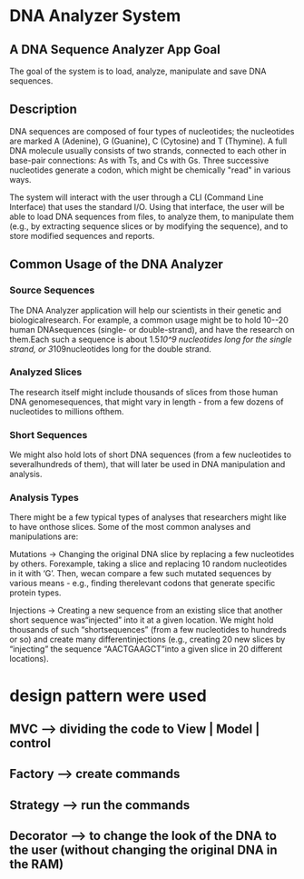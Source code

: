 

# DNA Analyzer System
## A DNA Sequence Analyzer App Goal
The goal of the system is to load, analyze, manipulate and save DNA sequences.

## Description
DNA sequences are composed of four types of nucleotides; the nucleotides are marked A (Adenine), G (Guanine), C (Cytosine) and T (Thymine). A full DNA molecule usually consists of two strands, connected to each other in base-pair connections: As with Ts, and Cs with Gs. Three successive nucleotides generate a codon, which might be chemically "read" in various ways.

The system will interact with the user through a CLI (Command Line Interface) that uses the standard I/O. Using that interface, the user will be able to load DNA sequences from files, to analyze them, to manipulate them (e.g., by extracting sequence slices or by modifying the sequence), and to store modified sequences and reports.


## Common Usage of the DNA Analyzer
### Source Sequences
The DNA Analyzer application will help our scientists in their genetic and biologicalresearch. For example, a common usage might be to hold 10--20 human DNAsequences (single- or double-strand), and have the research on them.Each such a sequence is about 1.5*10^9 nucleotides long for the single strand, or 3*10​9nucleotides long for the double strand.

### Analyzed Slices
The research itself might include thousands of slices from those human DNA genomesequences, that might vary in length - from a few dozens of nucleotides to millions ofthem.

### Short Sequences
We might also hold lots of short DNA sequences (from a few nucleotides to severalhundreds of them), that will later be used in DNA manipulation and analysis.

### Analysis Types
There might be a few typical types of analyses that researchers might like to have onthose slices. Some of the most common analyses and manipulations are:

Mutations -> Changing the original DNA slice by replacing a few nucleotides by others. Forexample, taking a slice and replacing 10 random nucleotides in it with ‘G’. Then, wecan compare a few such mutated sequences by various means - e.g., finding therelevant codons that generate specific protein types.

Injections -> Creating a new sequence from an existing slice that another short sequence was“injected” into it at a given location. We might hold thousands of such “shortsequences” (from a few nucleotides to hundreds or so) and create many differentinjections (e.g., creating 20 new slices by “injecting” the sequence “AACTGAAGCT”into a given slice in 20 different locations).

# design pattern were used
## MVC --> dividing the code to View | Model | control 
## Factory --> create commands
## Strategy --> run the commands
## Decorator --> to change the look of the DNA to the user (without changing the original DNA in the RAM)
